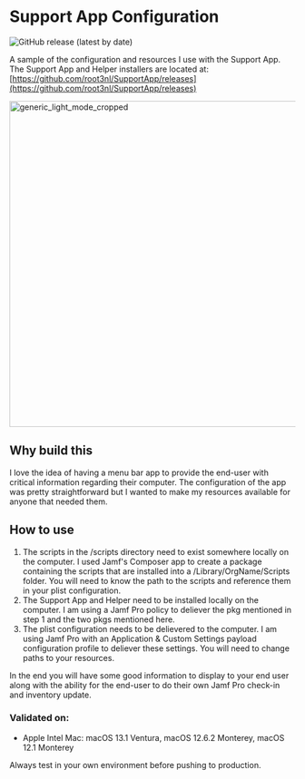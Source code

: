 # Support App Configuration
![GitHub release (latest by date)](https://img.shields.io/github/v/release/robjschroeder/SupportApp?display_name=tag)

A sample of the configuration and resources I use with the Support App. The Support App and Helper installers are located at: [https://github.com/root3nl/SupportApp/releases](https://github.com/root3nl/SupportApp/releases)

<img width="575" alt="generic_light_mode_cropped" src="https://user-images.githubusercontent.com/23343243/211844819-84f2f5cd-b012-4c22-9089-a66b4a6c3607.png">

## Why build this
I love the idea of having a menu bar app to provide the end-user with critical information regarding their computer. The configuration of the app was pretty straightforward but I wanted to make my resources available for anyone that needed them. 

## How to use
1. The scripts in the /scripts directory need to exist somewhere locally on the computer. I used Jamf's Composer app to create a package containing the scripts that are installed into a /Library/OrgName/Scripts folder. You will need to know the path to the scripts and reference them in your plist configuration. 
2. The Support App and Helper need to be installed locally on the computer. I am using a Jamf Pro policy to deliever the pkg mentioned in step 1 and the two pkgs mentioned here.
3. The plist configuration needs to be delievered to the computer. I am using Jamf Pro with an Application & Custom Settings payload configuration profile to deliever these settings. You will need to change paths to your resources. 

In the end you will have some good information to display to your end user along with the ability for the end-user to do their own Jamf Pro check-in and inventory update. 

### Validated on:
- Apple Intel Mac: macOS 13.1 Ventura, macOS 12.6.2 Monterey, macOS 12.1 Monterey

Always test in your own environment before pushing to production.
